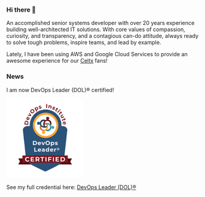 ### Hi there 👋

An accomplished senior systems developer with over 20 years experience building well-architected IT solutions. With core values of compassion, curiosity, and transparency, and a contagious can-do attitude, always ready to solve tough problems, inspire teams, and lead by example.

Lately, I have been using AWS and Google Cloud Services to provide an awesome experience for our [Celtx](https://www.celtx.com) fans!

### News

I am now DevOps Leader (DOL)® certified!

<img alt="DevOps Leader" src="DevOpsLeader.jpg" width="200"/>

See my full credential here: [DevOps Leader (DOL)®](DevOps_DOL_Certificate.pdf)

<!--
**rgpower/rgpower** is a ✨ _special_ ✨ repository because its `README.md` (this file) appears on your GitHub profile.

Here are some ideas to get you started:

- 🔭 I’m currently working on ...
- 🌱 I’m currently learning ...
- 👯 I’m looking to collaborate on ...
- 🤔 I’m looking for help with ...
- 💬 Ask me about ...
- 📫 How to reach me: ...
- 😄 Pronouns: ...
- ⚡ Fun fact: ...
-->
